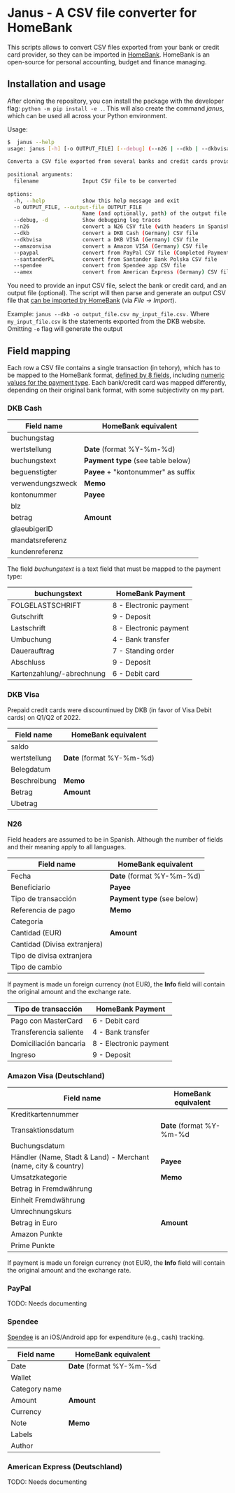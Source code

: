 # **Janus - A CSV file converter for HomeBank**

This scripts allows to convert CSV files exported from your bank or credit card provider, so they can be imported 
in [HomeBank](http://homebank.free.fr/en/). HomeBank is an open-source for personal accounting, budget
and finance managing.

## **Installation and usage**
After cloning the repository, you can install the package with the developer flag: `python -m pip install -e .`. This
will also create the command *janus*, which can be used all across your Python environment.

Usage:
```bash
$  janus --help
usage: janus [-h] [-o OUTPUT_FILE] [--debug] (--n26 | --dkb | --dkbvisa | --amazonvisa | --paypal | --santanderPL | --spendee | --amex) filename
                                                                                                                                                
Converta a CSV file exported from several banks and credit cards providers to a HomeBank compatible format.                                     
                                                                                                                                                
positional arguments:                                                                                                                           
  filename              Input CSV file to be converted                                                                                          
                                                                                                                                                
options:                                                                                                                                        
  -h, --help            show this help message and exit                                                                                         
  -o OUTPUT_FILE, --output-file OUTPUT_FILE                                                                                                     
                        Name (and optionally, path) of the output file                                                                          
  --debug, -d           Show debugging log traces                                                                                               
  --n26                 convert a N26 CSV file (with headers in Spanish)                                                                        
  --dkb                 convert a DKB Cash (Germany) CSV file                                                                                   
  --dkbvisa             convert a DKB VISA (Germany) CSV file                                                                                   
  --amazonvisa          convert a Amazon VISA (Germany) CSV file                                                                                
  --paypal              convert from PayPal CSV file (Completed Payments with Default fields "merchant view")                                   
  --santanderPL         convert from Santander Bank Polska CSV file                                                                             
  --spendee             convert from Spendee app CSV file                                                                                       
  --amex                convert from American Express (Germany) CSV file (exported with all values/details)
```

You need to provide an input CSV file, select the bank or credit card, and an output file (optional). The script will
then parse and generate an output CSV file that 
[can be imported by HomeBank](http://homebank.free.fr/help/use-import.html) (via *File -> Import*).

Example: `janus --dkb -o output_file.csv my_input_file.csv.` Where `my_input_file.csv` is the statements exported from the
DKB website. Omitting `-o` flag will generate the output

## **Field mapping**
Each row a CSV file contains a single transaction (in tehory), which has to be mapped to the HomeBank format, 
[defined by 8 fields](http://homebank.free.fr/help/misc-csvformat.html#txn), including [numeric values for the 
payment type](http://homebank.free.fr/help/00-lexicon.html#payment). Each bank/credit card was mapped 
differently, depending on their original bank format, with some subjectivity on my part.

### **DKB Cash**

| Field name       | HomeBank equivalent                 |
|------------------|-------------------------------------|
| buchungstag      |                                     |
| wertstellung     | **Date** (format %Y-%m-%d)          |
| buchungstext     | **Payment type** (see table below)  |
| beguenstigter    | **Payee** + "kontonummer" as suffix |
| verwendungszweck | **Memo**                            |
| kontonummer      | **Payee**                           |
| blz              |                                     |
| betrag           | **Amount**                          |
| glaeubigerID     |                                     |
| mandatsreferenz  |                                     |
| kundenreferenz   |                                     |

The field *buchungstext* is a text field that must be mapped to the payment type:

| buchungstext              | HomeBank Payment       |
|---------------------------|------------------------|
| FOLGELASTSCHRIFT          | 8 - Electronic payment |
| Gutschrift                | 9 - Deposit            |
| Lastschrift               | 8 - Electronic payment |
| Umbuchung                 | 4 - Bank transfer      |
| Dauerauftrag              | 7 - Standing order     |
| Abschluss                 | 9 - Deposit            |
| Kartenzahlung/-abrechnung | 6 - Debit card         |

### DKB Visa
Prepaid credit cards were discountinued by DKB (in favor of Visa Debit cards) on Q1/Q2 of 2022.

| Field name   | HomeBank equivalent        |
|--------------|----------------------------|
| saldo        |                            |
| wertstellung | **Date** (format %Y-%m-%d) |
| Belegdatum   |                            |
| Beschreibung | **Memo**                   |
| Betrag       | **Amount**                 |
| Ubetrag      |                            |

### N26
Field headers are assumed to be in Spanish. Although the number of fields and their meaning apply to all languages.


| Field name                   | HomeBank equivalent          |
|------------------------------|------------------------------|
| Fecha                        | **Date** (format %Y-%m-%d)   |
| Beneficiario                 | **Payee**                    |
| Tipo de transacción          | **Payment type** (see below) |
| Referencia de pago           | **Memo**                     |
| Categoría                    |                              |
| Cantidad (EUR)               | **Amount**                   |
| Cantidad (Divisa extranjera) |                              |
| Tipo de divisa extranjera    |                              |
| Tipo de cambio               |                              |

If payment is made un foreign currency (not EUR), the **Info** field will contain the original amount and the 
exchange rate.

| Tipo de transacción    | HomeBank Payment       |
|------------------------|------------------------|
| Pago con MasterCard    | 6 - Debit card         |
| Transferencia saliente | 4 - Bank transfer      |
| Domiciliación bancaria | 8 - Electronic payment |
| Ingreso                | 9 - Deposit            |

### Amazon Visa (Deutschland)

| Field name                                                     | HomeBank equivalent       |
|----------------------------------------------------------------|---------------------------|
| Kreditkartennummer                                             |                           |
| Transaktionsdatum                                              | **Date** (format %Y-%m-%d |
| Buchungsdatum                                                  |                           |
| Händler (Name, Stadt & Land) - Merchant (name, city & country) | **Payee**                 |
| Umsatzkategorie                                                | **Memo**                  |
| Betrag in Fremdwährung                                         |                           |
| Einheit Fremdwährung                                           |                           |
| Umrechnungskurs                                                |                           |
| Betrag in Euro                                                 | **Amount**                |
| Amazon Punkte                                                  |                           |
| Prime Punkte                                                   |                           |

If payment is made un foreign currency (not EUR), the **Info** field will contain the original amount and the 
exchange rate.

### PayPal

TODO: Needs documenting

### Spendee

[Spendee](https://www.spendee.com/) is an iOS/Android app for expenditure (e.g., cash) tracking.

| Field name      | HomeBank equivalent       |
|-----------------|---------------------------|
| Date            | **Date** (format %Y-%m-%d |
| Wallet          |                           |
| Category name   |                           |
| Amount          | **Amount**                |
| Currency        |                           |
| Note            | **Memo**                  |
| Labels          |                           |
| Author          |                           |


### American Express (Deutschland)

TODO: Needs documenting
